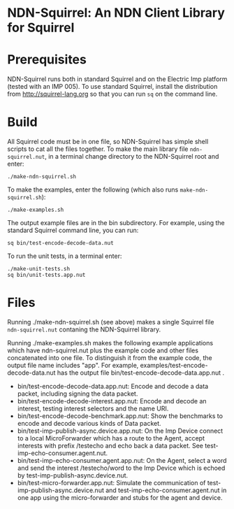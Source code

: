 NDN-Squirrel: An NDN Client Library for Squirrel
================================================

Prerequisites
=============

NDN-Squirrel runs both in standard Squirrel and on the Electric Imp platform
(tested with an IMP 005). To use standard Squirrel, install the distribution
from http://squirrel-lang.org so that you can run `sq` on the command line.

Build
=====

All Squirrel code must be in one file, so NDN-Squirrel has simple shell scripts
to cat all the files together. To make the main library file `ndn-squirrel.nut`,
in a terminal change directory to the NDN-Squirrel root and enter:

    ./make-ndn-squirrel.sh

To make the examples, enter the following (which also runs `make-ndn-squirrel.sh`):

    ./make-examples.sh

The output example files are in the bin subdirectory. For example, using the
standard Squirrel command line, you can run:

    sq bin/test-encode-decode-data.nut

To run the unit tests, in a terminal enter:

    ./make-unit-tests.sh
    sq bin/unit-tests.app.nut

Files
=====

Running ./make-ndn-squirrel.sh (see above) makes a single Squirrel file
`ndn-squirrel.nut` contaning the NDN-Squirrel library.

Running ./make-examples.sh makes the following example applications which have
ndn-squirrel.nut plus the example code and other files concatenated into one file.
To distinguish it from the example code, the output file name includes "app". For
example, examples/test-encode-decode-data.nut has the output file
bin/test-encode-decode-data.app.nut .

* bin/test-encode-decode-data.app.nut: Encode and decode a data packet, including signing the data packet.
* bin/test-encode-decode-interest.app.nut: Encode and decode an interest, testing interest selectors and the name URI.
* bin/test-encode-decode-benchmark.app.nut: Show the benchmarks to encode and decode various kinds of Data packet.
* bin/test-imp-publish-async.device.app.nut: On the Imp Device connect to a local MicroForwarder which has a route to the Agent, accept interests with prefix /testecho and echo back a data packet. See test-imp-echo-consumer.agent.nut.
* bin/test-imp-echo-consumer.agent.app.nut: On the Agent, select a word and send the interest /testecho/word to the Imp Device which is echoed by test-imp-publish-async.device.nut.
* bin/test-micro-forwarder.app.nut: Simulate the communication of test-imp-publish-async.device.nut and test-imp-echo-consumer.agent.nut in one app using the micro-forwarder and stubs for the agent and device.
